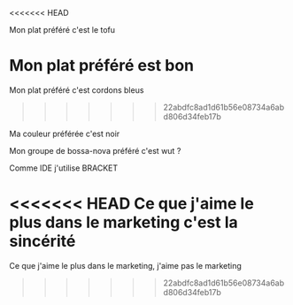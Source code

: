 <<<<<<< HEAD

Mon plat préféré c'est le tofu

Mon plat préféré est bon
=======
Mon plat préféré c'est cordons bleus
>>>>>>> 22abdfc8ad1d61b56e08734a6abd806d34feb17b

Ma couleur préférée c'est noir

Mon groupe de bossa-nova préféré c'est wut ?

Comme IDE j'utilise BRACKET

<<<<<<< HEAD
Ce que j'aime le plus dans le marketing c'est la sincérité
=======
Ce que j'aime le plus dans le marketing, j'aime pas le marketing
>>>>>>> 22abdfc8ad1d61b56e08734a6abd806d34feb17b
